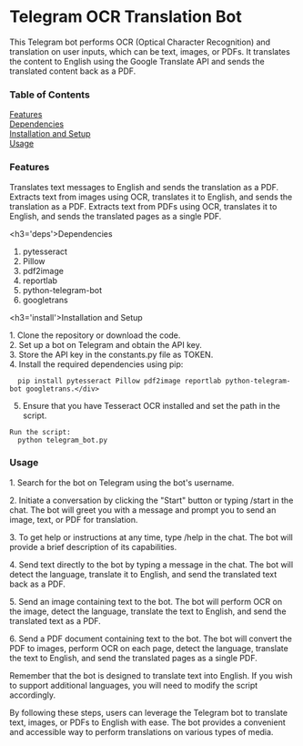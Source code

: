 <h1>Telegram OCR Translation Bot</h1>

This Telegram bot performs OCR (Optical Character Recognition) and translation on user inputs, which can be text, images, or PDFs. It translates the content to English using the Google Translate API and sends the translated content back as a PDF.

<h3>Table of Contents</h3>

<div style="display: flex; flex-direction: column; margin-right: 10px">
  <div><a href="features">Features</a></div>
  <div><a href="deps">Dependencies</a></div>
  <div><a href="install">Installation and Setup</a></div>
  <div><a href="usage">Usage</a></div>
 </div>
<h3 id="features">Features</h3>

Translates text messages to English and sends the translation as a PDF.
Extracts text from images using OCR, translates it to English, and sends the translation as a PDF.
Extracts text from PDFs using OCR, translates it to English, and sends the translated pages as a single PDF.

<h3='deps'>Dependencies</h3>

<ol>
  <li>pytesseract</li>
  <li>Pillow</li>
  <li>pdf2image</li>
  <li>reportlab</li>
  <li>python-telegram-bot</li>
  <li>googletrans</li>
</ol>

<h3='install'>Installation and Setup</h3>

<div>
  <div>1. Clone the repository or download the code.</div>
  <div>2. Set up a bot on Telegram and obtain the API key.</div>
  <div>3. Store the API key in the constants.py file as TOKEN.</div>
   <div>4. Install the required dependencies using pip:
     
      pip install pytesseract Pillow pdf2image reportlab python-telegram-bot googletrans.</div>
  
  5. Ensure that you have Tesseract OCR installed and set the path in the script.
      
    Run the script:
      python telegram_bot.py
  </div>
<h3 id='usage'>Usage</h3>

<p>1. Search for the bot on Telegram using the bot's username.</p>
<p>2. Initiate a conversation by clicking the "Start" button or typing /start in the chat. The bot will greet you with a message and prompt you to send an image, text, or PDF for translation.</p>
<p>3. To get help or instructions at any time, type /help in the chat. The bot will provide a brief description of its capabilities.
<p>4. Send text directly to the bot by typing a message in the chat. The bot will detect the language, translate it to English, and send the translated text back as a PDF.</p>
<p>5. Send an image containing text to the bot. The bot will perform OCR on the image, detect the language, translate the text to English, and send the translated text as a PDF.</p>
<p>6. Send a PDF document containing text to the bot. The bot will convert the PDF to images, perform OCR on each page, detect the language, translate the text to English, and send the translated pages as a single PDF.</p>

  Remember that the bot is designed to translate text into English. If you wish to support additional languages, you will need to modify the script accordingly.

By following these steps, users can leverage the Telegram bot to translate text, images, or PDFs to English with ease. The bot provides a convenient and accessible way to perform translations on various types of media.



